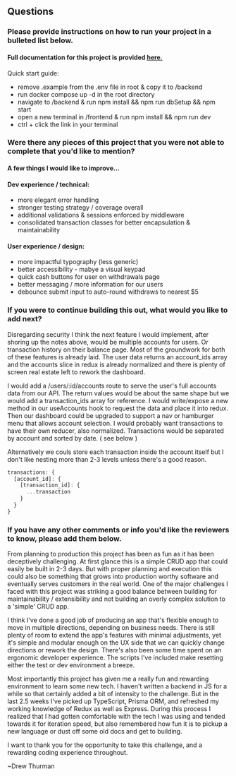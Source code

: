 ## Questions

### Please provide instructions on how to run your project in a bulleted list below.

#### Full documentation for this project is provided [here.](https://drew-thurman-atm-challenge.snazzydocs.com/getting-started/introduction)

Quick start guide:

- remove .example from the .env file in root & copy it to /backend
- run docker compose up -d in the root directory
- navigate to /backend & run npm install && npm run dbSetup && npm start
- open a new terminal in /frontend & run npm install && npm run dev
- ctrl + click the link in your terminal

### Were there any pieces of this project that you were not able to complete that you'd like to mention?

#### A few things I would like to improve...

#### Dev experience / technical:

- more elegant error handling
- stronger testing strategy / coverage overall
- additional validations & sessions enforced by middleware
- consolidated transaction classes for better encapsulation & maintainability

#### User experience / design:

- more impactful typography (less generic)
- better accessibility - mabye a visual keypad
- quick cash buttons for user on withdrawals page
- better messaging / more information for our users
- debounce submit input to auto-round withdraws to nearest $5

### If you were to continue building this out, what would you like to add next?

Disregarding security I think the next feature I would implement, after shoring up the notes above, would be multiple accounts for users. Or transaction history on their balance page. Most of the groundwork for both of these features is already laid. The user data returns an account_ids array and the accounts slice in redux is already normalized and there is plenty of screen real estate left to rework the dashboard.

I would add a /users/:id/accounts route to serve the user's full accounts data from our API. The return values would be about the same shape but we would add a transaction_ids array for reference. I would write/expose a new method in our useAccounts hook to request the data and place it into redux. Then our dashboard could be upgraded to support a nav or hamburger menu that allows account selection. I would probably want transactions to have their own reducer, also normalized. Transactions would be separated by account and sorted by date. ( see below )

Alternatively we couls store each transaction inside the account itself but I don't like nesting more than 2-3 levels unless there's a good reason.

```javascript
transactions: {
  [account_id]: {
    [transaction_id]: {
      ...transaction
    }
  }
}
```

### If you have any other comments or info you'd like the reviewers to know, please add them below.

From planning to production this project has been as fun as it has been deceptively challenging. At first glance this is a simple CRUD app that could easily be built in 2-3 days. But with proper planning and execution this could also be something that grows into production worthy software and eventually serves customers in the real world. One of the major challenges I faced with this project was striking a good balance between building for maintainability / extensibility and not building an overly complex solution to a 'simple' CRUD app.

I think I've done a good job of producing an app that's flexible enough to move in multiple directions, depending on business needs. There is still plenty of room to extend the app's features with minimal adjustments, yet it's simple and modular enough on the UX side that we can quickly change directions or rework the design. There's also been some time spent on an ergonomic developer experience. The scripts I've included make resetting either the test or dev environment a breeze.

Most importantly this project has given me a really fun and rewarding environment to learn some new tech. I haven't written a backend in JS for a while so that certainly added a bit of intensity to the challenge. But in the last 2.5 weeks I've picked up TypeScript, Prisma ORM, and refreshed my working knowledge of Redux as well as Express. During this process I realized that I had gotten comfortable with the tech I was using and tended towards it for iteration speed, but also remembered how fun it is to pickup a new language or dust off some old docs and get to building.

I want to thank you for the opportunity to take this challenge, and a rewarding coding experience throughout.

~Drew Thurman
